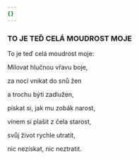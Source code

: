```yaml
---
{}
---
```


### TO JE TEĎ CELÁ MOUDROST MOJE

To je teď celá moudrost moje: 

Milovat hlučnou vřavu boje, 

za nocí vnikat do snů žen 

a trochu býti zadlužen, 

pískat si, jak mu zobák narost, 

vínem si plašit z čela starost, 

svůj život rychle utratit, 

nic nezískat, nic neztratit.
